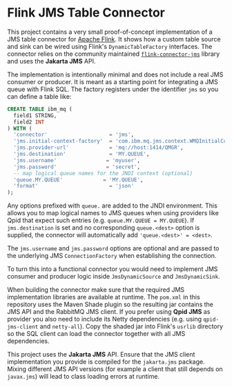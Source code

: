 # Flink JMS Table Connector

This project contains a very small proof-of-concept implementation of a JMS table connector for [Apache Flink](https://flink.apache.org/). It shows how a custom table source and sink can be wired using Flink's `DynamicTableFactory` interfaces. The connector relies on the community maintained [`flink-connector-jms`](https://github.com/miwurster/flink-connector-jms) library and uses the **Jakarta JMS** API.

The implementation is intentionally minimal and does not include a real JMS consumer or producer. It is meant as a starting point for integrating a JMS queue with Flink SQL. The factory registers under the identifier `jms` so you can define a table like:

```sql
CREATE TABLE ibm_mq (
  field1 STRING,
  field2 INT
) WITH (
  'connector'                    = 'jms',
  'jms.initial-context-factory'  = 'com.ibm.mq.jms.context.WMQInitialContextFactory',
  'jms.provider-url'             = 'mq://host:1414/QMGR',
  'jms.destination'              = 'MY.QUEUE',
  'jms.username'                = 'myuser',
  'jms.password'                = 'secret',
  -- map logical queue names for the JNDI context (optional)
  'queue.MY.QUEUE'             = 'MY.QUEUE',
  'format'                       = 'json'
);
```

Any options prefixed with `queue.` are added to the JNDI environment. This allows
you to map logical names to JMS queues when using providers like Qpid that
expect such entries (e.g. `queue.MY.QUEUE = MY.QUEUE`). If `jms.destination`
is set and no corresponding `queue.<dest>` option is supplied, the connector will
automatically add `'queue.<dest>' = <dest>`.

The `jms.username` and `jms.password` options are optional and are passed to the
underlying JMS `ConnectionFactory` when establishing the connection.

To turn this into a functional connector you would need to implement JMS consumer and producer logic inside `JmsDynamicSource` and `JmsDynamicSink`.

When building the connector make sure that the required JMS implementation
libraries are available at runtime.  The `pom.xml` in this repository
uses the Maven Shade plugin so the resulting jar contains the JMS API and
the RabbitMQ JMS client.  If you prefer using **Qpid JMS** as provider
you also need to include its Netty dependencies (e.g. using `qpid-jms-client`
and `netty-all`).  Copy the shaded jar into Flink's `usrlib`
directory so the SQL client can load the connector together with all JMS
dependencies.

This project uses the **Jakarta JMS** API. Ensure that the JMS client
implementation you provide is compiled for the `jakarta.jms` package.
Mixing different JMS API versions (for example a client that still depends
on `javax.jms`) will lead to class loading errors at runtime.
